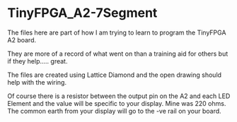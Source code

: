 # TinyFPGA_A2-7Segment

The files here are part of how I am trying to learn to program the TinyFPGA A2 board.

They are more of a record of what went on than a training aid for others but if they help..... great.

The files are created using Lattice Diamond and the open drawing should help with the wiring.

Of course there is a resistor between the output pin on the A2 and each LED Element and the value will be specific to your display. Mine was 220 ohms.
The common earth from your display will go to the -ve rail on your board.


